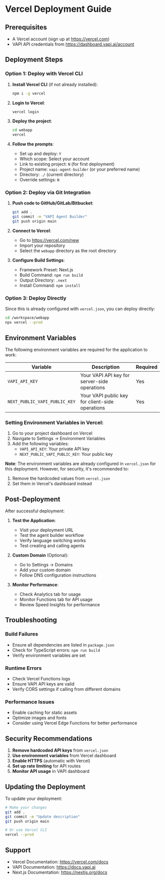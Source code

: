 # Vercel Deployment Guide

## Prerequisites
- A Vercel account (sign up at https://vercel.com)
- VAPI API credentials from https://dashboard.vapi.ai/account

## Deployment Steps

### Option 1: Deploy with Vercel CLI

1. **Install Vercel CLI** (if not already installed):
   ```bash
   npm i -g vercel
   ```

2. **Login to Vercel**:
   ```bash
   vercel login
   ```

3. **Deploy the project**:
   ```bash
   cd webapp
   vercel
   ```

4. **Follow the prompts**:
   - Set up and deploy: `Y`
   - Which scope: Select your account
   - Link to existing project: `N` (for first deployment)
   - Project name: `vapi-agent-builder` (or your preferred name)
   - Directory: `./` (current directory)
   - Override settings: `N`

### Option 2: Deploy via Git Integration

1. **Push code to GitHub/GitLab/Bitbucket**:
   ```bash
   git add .
   git commit -m "VAPI Agent Builder"
   git push origin main
   ```

2. **Connect to Vercel**:
   - Go to https://vercel.com/new
   - Import your repository
   - Select the `webapp` directory as the root directory

3. **Configure Build Settings**:
   - Framework Preset: Next.js
   - Build Command: `npm run build`
   - Output Directory: `.next`
   - Install Command: `npm install`

### Option 3: Deploy Directly

Since this is already configured with `vercel.json`, you can deploy directly:

```bash
cd /workspace/webapp
npx vercel --prod
```

## Environment Variables

The following environment variables are required for the application to work:

| Variable | Description | Required |
|----------|-------------|----------|
| `VAPI_API_KEY` | Your VAPI API key for server-side operations | Yes |
| `NEXT_PUBLIC_VAPI_PUBLIC_KEY` | Your VAPI public key for client-side operations | Yes |

### Setting Environment Variables in Vercel:

1. Go to your project dashboard on Vercel
2. Navigate to Settings → Environment Variables
3. Add the following variables:
   - `VAPI_API_KEY`: Your private API key
   - `NEXT_PUBLIC_VAPI_PUBLIC_KEY`: Your public key

**Note**: The environment variables are already configured in `vercel.json` for this deployment. However, for security, it's recommended to:
1. Remove the hardcoded values from `vercel.json`
2. Set them in Vercel's dashboard instead

## Post-Deployment

After successful deployment:

1. **Test the Application**:
   - Visit your deployment URL
   - Test the agent builder workflow
   - Verify language switching works
   - Test creating and calling agents

2. **Custom Domain** (Optional):
   - Go to Settings → Domains
   - Add your custom domain
   - Follow DNS configuration instructions

3. **Monitor Performance**:
   - Check Analytics tab for usage
   - Monitor Functions tab for API usage
   - Review Speed Insights for performance

## Troubleshooting

### Build Failures
- Ensure all dependencies are listed in `package.json`
- Check for TypeScript errors: `npm run build`
- Verify environment variables are set

### Runtime Errors
- Check Vercel Functions logs
- Ensure VAPI API keys are valid
- Verify CORS settings if calling from different domains

### Performance Issues
- Enable caching for static assets
- Optimize images and fonts
- Consider using Vercel Edge Functions for better performance

## Security Recommendations

1. **Remove hardcoded API keys** from `vercel.json`
2. **Use environment variables** from Vercel dashboard
3. **Enable HTTPS** (automatic with Vercel)
4. **Set up rate limiting** for API routes
5. **Monitor API usage** in VAPI dashboard

## Updating the Deployment

To update your deployment:

```bash
# Make your changes
git add .
git commit -m "Update description"
git push origin main

# Or use Vercel CLI
vercel --prod
```

## Support

- Vercel Documentation: https://vercel.com/docs
- VAPI Documentation: https://docs.vapi.ai
- Next.js Documentation: https://nextjs.org/docs